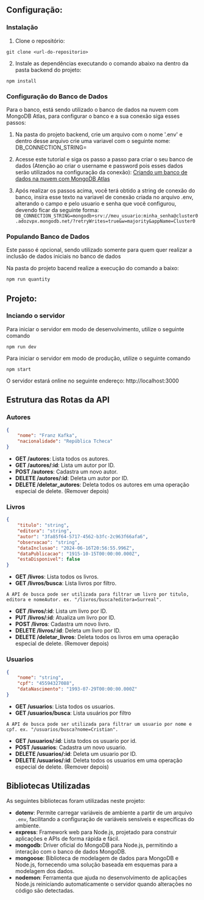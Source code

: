 ## Configuração:

### Instalação

1. Clone o repositório:
```shell
git clone <url-do-repositorio>
```
2. Instale as dependências executando o comando abaixo na dentro da pasta backend do projeto:
```shell
npm install
```

### Configuração do Banco de Dados

Para o banco, está sendo utilizado o banco de dados na nuvem com MongoDB Atlas, para configurar o banco e a sua conexão siga esses passos:

1. Na pasta do projeto backend, crie um arquivo com o nome '.env' e dentro desse arquivo crie uma variavel com o seguinte nome: DB_CONNECTION_STRING=

2. Acesse este tutorial e siga os passo a passo para criar o seu banco de dados (Atenção ao criar o username e password pois esses dados serão utilizados na configuração da conexão): [Criando um banco de dados na nuvem com MongoDB Atlas](https://sites.google.com/site/proflucasscf/programa%C3%A7%C3%A3o-web-back-end/criando-um-banco-de-dados-na-nuvem-com-mongodb-atlas) 

3. Após realizar os passos acima, você terá obtido a string de conexão do banco, insira esse texto na variavel de conexão criada no arquivo .env, alterando o campo <username> e <password> pelo usuario e senha que você configurou, devendo ficar da seguinte forma:
```DB_CONNECTION_STRING=mongodb+srv://meu_usuario:minha_senha@cluster0.adozvpx.mongodb.net/?retryWrites=true&w=majority&appName=Cluster0```

### Populando Banco de Dados

Este passo é opcional, sendo utilizado somente para quem quer realizar a inclusão de dados iniciais no banco de dados

Na pasta do projeto bacend realize a execução do comando a baixo:
```bash
npm run quantity
```

## Projeto:

### Inciando o servidor

Para iniciar o servidor em modo de desenvolvimento, utilize o seguinte comando

```shell
npm run dev
```

Para iniciar o servidor em modo de produção, utilize o seguinte comando

```shell
npm start
```

O servidor estará online no seguinte endereço: http://localhost:3000

## Estrutura das Rotas da API

### Autores
```json
{
    "nome": "Franz Kafka",
    "nacionalidade": "República Tcheca"
}
```

- **GET /autores**: Lista todos os autores.
- **GET /autores/:id**: Lista um autor por ID.
- **POST /autores**: Cadastra um novo autor.
- **DELETE /autores/:id**: Deleta um autor por ID.
- **DELETE /deletar_autores**: Deleta todos os autores em uma operação especial de delete. (Remover depois)

### Livros
```json
{
    "titulo": "string",
    "editora": "string",
    "autor": "3fa85f64-5717-4562-b3fc-2c963f66afa6",
    "observacao": "string",
    "dataInclusao": "2024-06-16T20:56:55.996Z",
    "dataPublicacao": "1915-10-15T00:00:00.000Z",
    "estaDisponivel": false
}
```

- **GET /livros**: Lista todos os livros.
- **GET /livros/busca**: Lista livros por filtro.  
```
A API de busca pode ser utilizada para filtrar um livro por titulo, editora e nomeAutor. ex. "/livros/busca?editora=Surreal".
```
- **GET /livros/:id**: Lista um livro por ID.
- **PUT /livros/:id**: Atualiza um livro por ID.
- **POST /livros**: Cadastra um novo livro.
- **DELETE /livros/:id**: Deleta um livro por ID.
- **DELETE /deletar_livros**: Deleta todos os livros em uma operação especial de delete. (Remover depois)

### Usuarios
```json
{
    "nome": "string",
    "cpf": "45594327088",
    "dataNascimento": "1993-07-29T00:00:00.000Z"
}
```

- **GET /usuarios**: Lista todos os usuarios.
- **GET /usuarios/busca**: Lista usuários por filtro
```
A API de busca pode ser utilizada para filtrar um usuario por nome e cpf. ex. "/usuarios/busca?nome=Cristian".
```
- **GET /usuarios/:id**: Lista todos os usuario por id.
- **POST /usuarios**: Cadastra um novo usuario.
- **DELETE /usuarios/:id**: Deleta um usuario por ID.
- **DELETE /usuarios/:id**: Deleta todos os usuarios em uma operação especial de delete. (Remover depois)

## Bibliotecas Utilizadas

As seguintes bibliotecas foram utilizadas neste projeto:

- **dotenv**: Permite carregar variáveis de ambiente a partir de um arquivo `.env`, facilitando a configuração de variáveis sensíveis e específicas do ambiente.
- **express**: Framework web para Node.js, projetado para construir aplicações e APIs de forma rápida e fácil.
- **mongodb**: Driver oficial do MongoDB para Node.js, permitindo a interação com o banco de dados MongoDB.
- **mongoose**: Biblioteca de modelagem de dados para MongoDB e Node.js, fornecendo uma solução baseada em esquemas para a modelagem dos dados.
- **nodemon**: Ferramenta que ajuda no desenvolvimento de aplicações Node.js reiniciando automaticamente o servidor quando alterações no código são detectadas.
